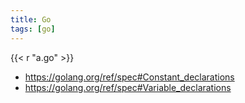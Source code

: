 ```yaml
---
title: Go
tags: [go]
---
```


{{< r "a.go" >}}

- <https://golang.org/ref/spec#Constant_declarations>
- <https://golang.org/ref/spec#Variable_declarations>
